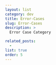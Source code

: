 ```yaml
---
layout: list
category: dev
title: Error-Cases
slug: Error-Cases
description: >
  Error Case Category

related_posts:
  -
list: true
order: 5
---
```

